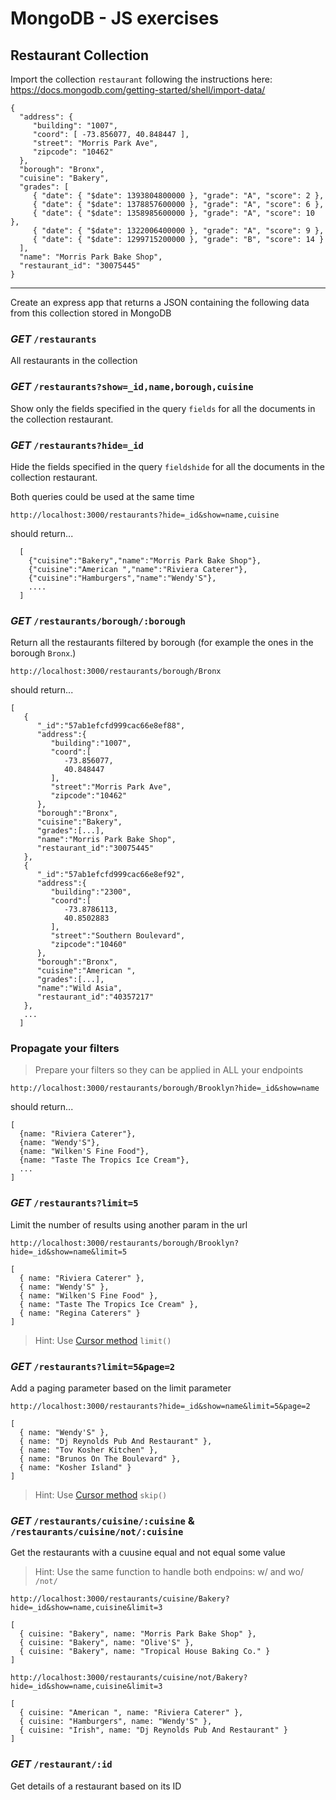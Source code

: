 # MongoDB - JS exercises

## Restaurant Collection 

Import the collection `restaurant` following the instructions here: https://docs.mongodb.com/getting-started/shell/import-data/

```
{
  "address": {
     "building": "1007",
     "coord": [ -73.856077, 40.848447 ],
     "street": "Morris Park Ave",
     "zipcode": "10462"
  },
  "borough": "Bronx",
  "cuisine": "Bakery",
  "grades": [
     { "date": { "$date": 1393804800000 }, "grade": "A", "score": 2 },
     { "date": { "$date": 1378857600000 }, "grade": "A", "score": 6 },
     { "date": { "$date": 1358985600000 }, "grade": "A", "score": 10 },
     { "date": { "$date": 1322006400000 }, "grade": "A", "score": 9 },
     { "date": { "$date": 1299715200000 }, "grade": "B", "score": 14 }
  ],
  "name": "Morris Park Bake Shop",
  "restaurant_id": "30075445"
}
```

---

Create an express app that returns a JSON containing the following data from this collection stored in MongoDB

### _GET_ `/restaurants`

All restaurants in the collection

### _GET_ `/restaurants?show=_id,name,borough,cuisine` 

Show only the fields specified in the query `fields` for all the documents in the collection restaurant. 

### _GET_ `/restaurants?hide=_id` 

Hide the fields specified in the query `fieldshide` for all the documents in the collection restaurant. 

Both queries could be used at the same time

`http://localhost:3000/restaurants?hide=_id&show=name,cuisine`

should return...

```
  [
    {"cuisine":"Bakery","name":"Morris Park Bake Shop"},
    {"cuisine":"American ","name":"Riviera Caterer"},
    {"cuisine":"Hamburgers","name":"Wendy'S"},
    ....
  ]
```

### _GET_ `/restaurants/borough/:borough`

Return all the restaurants filtered by borough (for example the ones in the borough `Bronx`.)

`http://localhost:3000/restaurants/borough/Bronx`

should return...

```
[  
   {  
      "_id":"57ab1efcfd999cac66e8ef88",
      "address":{  
         "building":"1007",
         "coord":[  
            -73.856077,
            40.848447
         ],
         "street":"Morris Park Ave",
         "zipcode":"10462"
      },
      "borough":"Bronx",
      "cuisine":"Bakery",
      "grades":[...],
      "name":"Morris Park Bake Shop",
      "restaurant_id":"30075445"
   },
   {  
      "_id":"57ab1efcfd999cac66e8ef92",
      "address":{  
         "building":"2300",
         "coord":[  
            -73.8786113,
            40.8502883
         ],
         "street":"Southern Boulevard",
         "zipcode":"10460"
      },
      "borough":"Bronx",
      "cuisine":"American ",
      "grades":[...],
      "name":"Wild Asia",
      "restaurant_id":"40357217"
   },
   ...
  ]
```

### Propagate your filters

> Prepare your filters so they can be applied in ALL your endpoints

`http://localhost:3000/restaurants/borough/Brooklyn?hide=_id&show=name`

should return...
```
[
  {name: "Riviera Caterer"},
  {name: "Wendy'S"},
  {name: "Wilken'S Fine Food"},
  {name: "Taste The Tropics Ice Cream"},
  ...
]
```

### _GET_ `/restaurants?limit=5`

Limit the number of results using another param in the url

`http://localhost:3000/restaurants/borough/Brooklyn?hide=_id&show=name&limit=5`

```
[
  { name: "Riviera Caterer" },
  { name: "Wendy'S" },
  { name: "Wilken'S Fine Food" },
  { name: "Taste The Tropics Ice Cream" },
  { name: "Regina Caterers" }
]
```

> Hint: Use [Cursor method](https://mongodb.github.io/node-mongodb-native/api-generated/cursor.html) `limit()`

### _GET_ `/restaurants?limit=5&page=2`

Add a paging parameter based on the limit parameter

`http://localhost:3000/restaurants?hide=_id&show=name&limit=5&page=2`

```
[
  { name: "Wendy'S" },
  { name: "Dj Reynolds Pub And Restaurant" },
  { name: "Tov Kosher Kitchen" },
  { name: "Brunos On The Boulevard" },
  { name: "Kosher Island" }
]
```

> Hint: Use [Cursor method](https://mongodb.github.io/node-mongodb-native/api-generated/cursor.html) `skip()`

### _GET_ `/restaurants/cuisine/:cuisine` & `/restaurants/cuisine/not/:cuisine`

Get the restaurants with a cuusine equal and not equal some value

> Hint: Use the same function to handle both endpoins: w/ and wo/ `/not/`

`http://localhost:3000/restaurants/cuisine/Bakery?hide=_id&show=name,cuisine&limit=3`

```
[
  { cuisine: "Bakery", name: "Morris Park Bake Shop" },
  { cuisine: "Bakery", name: "Olive'S" },
  { cuisine: "Bakery", name: "Tropical House Baking Co." }
]
```

`http://localhost:3000/restaurants/cuisine/not/Bakery?hide=_id&show=name,cuisine&limit=3`

```
[
  { cuisine: "American ", name: "Riviera Caterer" },
  { cuisine: "Hamburgers", name: "Wendy'S" },
  { cuisine: "Irish", name: "Dj Reynolds Pub And Restaurant" }
]
```


### _GET_ `/restaurant/:id`

Get details of a restaurant based on its ID


